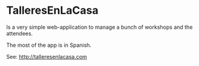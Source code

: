 # TalleresEnLaCasa

Is a very simple web-application to manage a bunch of workshops and the attendees.

The most of the app is in Spanish.

See: http://talleresenlacasa.com
